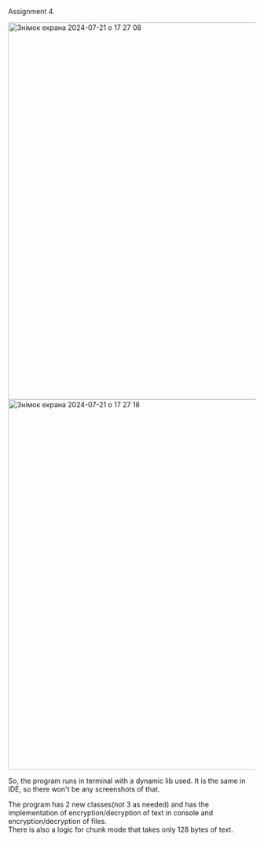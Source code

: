 Assignment 4.  

<img width="766" alt="Знімок екрана 2024-07-21 о 17 27 08" src="https://github.com/user-attachments/assets/cd13a018-3b9d-4546-8f4c-441bfebaf001">  

<img width="752" alt="Знімок екрана 2024-07-21 о 17 27 18" src="https://github.com/user-attachments/assets/3d2ea3fa-a275-43e4-8857-58839de46ab6">  

So, the program runs in terminal with a dynamic lib used. It is the same in IDE, so there won't be any screenshots of that.  

The program has 2 new classes(not 3 as needed) and has the implementation of encryption/decryption of text in console and encryption/decryption of files.  
There is also a logic for chunk mode that takes only 128 bytes of text.  
